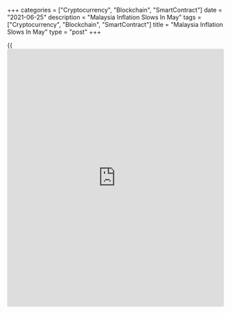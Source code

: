 +++
categories = ["Cryptocurrency", "Blockchain", "SmartContract"]
date = "2021-06-25"
description = "Malaysia Inflation Slows In May"
tags = ["Cryptocurrency", "Blockchain", "SmartContract"]
title = "Malaysia Inflation Slows In May"
type = "post"
+++

{{<iframe id="large-banner" src="https://www.bounty.group/#slide=8.0" width="100%" height="600" scrolling="no" style="border: 0px solid rgb(216, 221, 230); border-radius: 3px;">}}

Malaysia's consumer prices inflation eased in May, data from the
Department of Statistics showed on Friday.

Consumer price inflation eased to 4.4 percent in May from 4.7 percent in
April. Economists had expected the inflation to remain unchanged at 4.7
percent.

The annual growth was largely driven by the rise in prices of transport
by 26.0 percent.

Prices for housing, water, electricity, gas and other fuels rose 3.2
percent. Prices for furnishings, households equipment and routine
household maintenance rose 2.1 percent and prices for food and non-
alcoholic beverages gained 1.5 percent.

On a monthly basis, consumer prices remained unchanged in May.

The core inflation was 0.8 percent in May.

For comments and feedback [contact](https://www.playgroundfx.com/contact/): editorial@rtt[news](https://www.letsplayfx.com/blog/forex-news-website/).com

[Economic News][1]

 **What parts of the world are seeing the best (and worst) economic
performances lately? Click[here][2] to check out our [Econ Scorecard][2]
and find out! See up-to-the-moment [ranking](https://www.playgroundfx.com/blog/crypto-exchange-ranking/)s for the best and worst
performers in [GDP][2], [unemployment rate][3], [inflation][4] and much
more.**

   1. www.rtt[news](https://www.letsplayfx.com/blog/forex-news-website/).com/Content/EconomicNews.aspx
   2. www.rtt[news](https://www.letsplayfx.com/blog/forex-news-website/).com/economic-scorecard/world-rank/GDP/highest-performance.aspx
   3. www.rtt[news](https://www.letsplayfx.com/blog/forex-news-website/).com/economic-scorecard/world-rank/unemployment-rate/lowest-performance.aspx
   4. www.rtt[news](https://www.letsplayfx.com/blog/forex-news-website/).com/economic-scorecard/world-rank/CPI/highest-performance.aspx